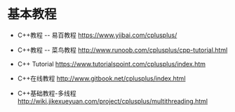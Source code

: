 
# 基本教程

- C++教程 -- 易百教程
https://www.yiibai.com/cplusplus/

- C++教程 -- 菜鸟教程
http://www.runoob.com/cplusplus/cpp-tutorial.html

- C++ Tutorial
https://www.tutorialspoint.com/cplusplus/index.htm

- C++在线教程
http://www.gitbook.net/cplusplus/index.html

- C++基础教程-多线程
http://wiki.jikexueyuan.com/project/cplusplus/multithreading.html
